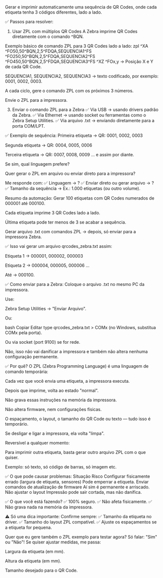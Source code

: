 
Gerar e imprimir automaticamente uma sequência de QR Codes, onde cada etiqueta tenha 3 códigos diferentes, lado a lado.

✅ Passos para resolver:
1. Usar ZPL com múltiplos QR Codes
A Zebra imprime QR Codes diretamente com o comando ^BQN.

Exemplo básico de comando ZPL para 3 QR Codes lado a lado:
zpl
^XA
^FO50,50^BQN,2,5^FDQA,SEQUENCIA1^FS
^FO250,50^BQN,2,5^FDQA,SEQUENCIA2^FS
^FO450,50^BQN,2,5^FDQA,SEQUENCIA3^FS
^XZ
^FOx,y → Posição X e Y de cada QR Code.

SEQUENCIA1, SEQUENCIA2, SEQUENCIA3 → texto codificado, por exemplo: 0001, 0002, 0003.


A cada ciclo, gere o comando ZPL com os próximos 3 números.

Envie o ZPL para a impressora.

3. Enviar o comando ZPL para a Zebra
✅ Via USB → usando drivers padrão da Zebra.
✅ Via Ethernet → usando socket ou ferramentas como o Zebra Setup Utilities.
✅ Via arquivo .txt → enviando diretamente para a porta COM/LPT.

✅ Exemplo de sequência:
Primeira etiqueta → QR: 0001, 0002, 0003

Segunda etiqueta → QR: 0004, 0005, 0006

Terceira etiqueta → QR: 0007, 0008, 0009
... e assim por diante.


Se sim, qual linguagem prefere?

Quer gerar o ZPL em arquivo ou enviar direto para a impressora?

Me responde com:
✅ Linguagem → ?
✅ Enviar direto ou gerar arquivo → ?
✅ Tamanho da sequência → Ex.: 1.000 etiquetas (ou outro volume).

Resumo da automação:
Gerar 100 etiquetas com QR Codes numerados de 000001 até 000100.

Cada etiqueta imprime 3 QR Codes lado a lado.

Última etiqueta pode ter menos de 3 se acabar a sequência.

Gerar arquivo .txt com comandos ZPL → depois, só enviar para a impressora Zebra.

✅ Isso vai gerar um arquivo qrcodes_zebra.txt assim:

Etiqueta 1 → 000001, 000002, 000003

Etiqueta 2 → 000004, 000005, 000006
...

Até → 000100.

✅ Como enviar para a Zebra:
Coloque o arquivo .txt no mesmo PC da impressora.

Use:

Zebra Setup Utilities → "Enviar Arquivo".

Ou:

bash
Copiar
Editar
type qrcodes_zebra.txt > COMx
(no Windows, substitua COMx pela porta).

Ou via socket (port 9100) se for rede.

Não, isso não vai danificar a impressora e também não altera nenhuma configuração permanente.

✅ Por quê?
O ZPL (Zebra Programming Language) é uma linguagem de comando temporária:

Cada vez que você envia uma etiqueta, a impressora executa.

Depois que imprime, volta ao estado "normal".

Não grava essas instruções na memória da impressora.

Não altera firmware, nem configurações físicas.

O espaçamento, o layout, o tamanho do QR Code ou texto — tudo isso é temporário.

Se desligar e ligar a impressora, ela volta "limpa".

Reversível a qualquer momento:

Para imprimir outra etiqueta, basta gerar outro arquivo ZPL com o que quiser.

Exemplo: só texto, só código de barras, só imagem etc.

✅ O que pode causar problemas:
Situação	Risco
Configurar fisicamente errado (largura de etiqueta, sensores)	Pode emperrar a etiqueta.
Enviar comandos de atualização de firmware	Aí sim é permanente e arriscado.
Não ajustar o layout	Impressão pode sair cortada, mas não danifica.

✅ O que você está fazendo?
✅ 100% seguro.
✅ Não afeta fisicamente.
✅ Não grava nada na memória da impressora.

⚠️ Só uma dica importante:
Confirme sempre:
✅ Tamanho da etiqueta no driver.
✅ Tamanho do layout ZPL compatível.
✅ Ajuste os espaçamentos se a etiqueta for pequena.

Quer que eu gere também o ZPL exemplo para testar agora?
Só falar: "Sim" ou "Não"!
Se quiser ajustar medidas, me passa:

Largura da etiqueta (em mm).

Altura da etiqueta (em mm).

Tamanho desejado para o QR Code.

